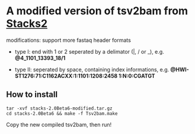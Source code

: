 A modified version of tsv2bam from [Stacks2](http://catchenlab.life.illinois.edu/stacks/stacks_v2.php)
=
modifications: support more fastaq header formats

* type I: end with 1 or 2 seperated by a delimator (|, / or _), e.g. <b>@4_1101_13393_18/1</b>

* type II: seperated by space, containing index informations, e.g. <b>@HWI-ST1276:71:C1162ACXX:1:1101:1208:2458 1:N:0:CGATGT</b>

How to install
---
```
tar -xvf stacks-2.0Beta6-modified.tar.gz
cd stacks-2.0Beta6 && make -f Tsv2bam.make
```

Copy the new compiled tsv2bam, then run!
